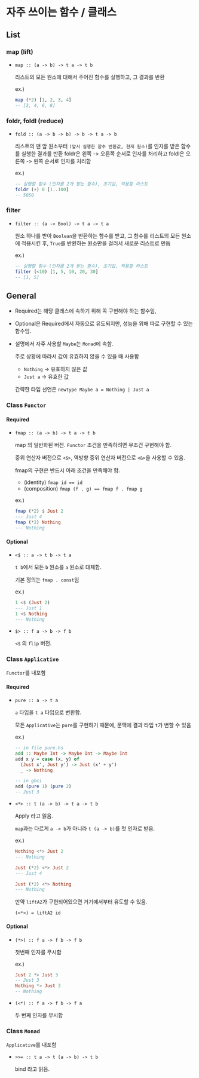 # 자주 쓰이는 함수 / 클래스

## List

### map (lift)

- `map :: (a -> b) -> t a -> t b`

  리스트의 모든 원소에 대해서 주어진 함수를 실행하고, 그 결과를 반환

  ex.)
  ```haskell
  map (*2) [1, 2, 3, 4]
  -- [2, 4, 6, 8]
  ```

### foldr, foldl (reduce)

- `fold :: (a -> b -> b) -> b -> t a -> b`

  리스트의 맨 앞 원소부터 `(앞서 실행한 함수 반환값, 현재 원소)`를 인자를 받은 함수를 실행한 결과를 반환
  foldr은 왼쪽 -> 오른쪽 순서로 인자를 처리하고
  foldl은 오른쪽 -> 왼쪽 순서로 인자를 처리함

  ex.)
  ```haskell
  -- 실행할 함수 (인자를 2개 받는 함수), 초기값, 적용할 리스트
  foldr (+) 0 [1..100]
  -- 5050
  ```

### filter

- `filter :: (a -> Bool) -> t a -> t a`

  원소 하나를 받아 `Boolean`을 반환하는 함수를 받고, 그 함수를 리스트의 모든 원소에 적용시킨 후, `True`를 반환하는 원소만을 걸러서 새로운 리스트로 만듬

  ex.)
  ```haskell
  -- 실행할 함수 (인자를 2개 받는 함수), 초기값, 적용할 리스트
  filter (<10) [1, 5, 10, 20, 30]
  -- [1, 5]
  ```

## General

- Required는 해당 클래스에 속하기 위해 꼭 구현해야 하는 함수임,

- Optional은 Required에서 자동으로 유도되지만, 성능을 위해 따로 구현할 수 있는 함수임.

- 설명에서 자주 사용할 `Maybe`는 `Monad`에 속함.
  
  주로 상황에 따라서 값이 유효하지 않을 수 있을 때 사용함
    - `Nothing` -> 유효하지 않은 값
    - `Just a`  -> 유효한 값

  간략한 타입 선언은 `newtype Maybe a = Nothing | Just a`

### Class `Functor`

#### Required
  - `fmap :: (a -> b) -> t a -> t b`
    
    map 의 일반화된 버전. `Functor` 조건을 만족하려면 무조건 구현해야 함.

    중위 연산자 버전으로 `<$>`, 역방향 중위 연산자 버전으로 `<&>`을 사용할 수 있음.

    fmap의 구현은 반드시 아래 조건을 만족해야 함.
      - (identity) `fmap id == id`
      - (composition) `fmap (f . g) == fmap f . fmap g`

    ex.)
    ```haskell
    fmap (*2) $ Just 2
    --- Just 4
    fmap (*2) Nothing
    --- Nothing
    ```
#### Optional
  - `<$ :: a -> t b -> t a`

    `t b`에서 모든 `b` 원소를 `a` 원소로 대체함.

    기본 정의는 `fmap . const`임

    ex.)
     ```haskell
    1 <$ (Just 2)
    --- Just 1
    1 <$ Nothing
    --- Nothing
    ```
  - `$> :: f a -> b -> f b`
    
    `<$` 의 `flip` 버전.
  

### Class `Applicative`

`Functor`를 내포함

#### Required
  - `pure :: a -> t a`

    `a` 타입을 `t a` 타입으로 변환함.

    모든 `Applicative`는 `pure`를 구현하기 때문에, 문맥에 결과 타입 `t`가 변할 수 있음

    ex.)
    ```haskell
    -- in file pure.hs
    add :: Maybe Int -> Maybe Int -> Maybe Int
    add x y = case (x, y) of
      (Just x', Just y') -> Just (x' + y')
      _ -> Nothing
    
    -- in ghci
    add (pure 1) (pure 2)
    -- Just 3
    ```

  - `<*> :: t (a -> b) -> t a -> t b`
    
    Apply 라고 읽음.

    `map`과는 다르게 `a -> b`가 아니라 `t (a -> b)`를 첫 인자로 받음.

    ex.)
    ```haskell
    Nothing <*> Just 2
    --- Nothing

    Just (*2) <*> Just 2
    --- Just 4

    Just (*2) <*> Nothing
    --- Nothing
    ```

    만약 `liftA2`가 구현되어있으면 거기에서부터 유도할 수 있음.
    
    `(<*>) = liftA2 id`

#### Optional

  - `(*>) :: f a -> f b -> f b`

    첫번째 인자를 무시함

    ex.)
    ```haskell
    Just 2 *> Just 3
    -- Just 3
    Nothing *> Just 3
    -- Nothing
    ```

  - `(<*) :: f a -> f b -> f a`

    두 번째 인자를 무시함
   
### Class `Monad`

`Applicative`를 내포함

  - `>>= :: t a -> t (a -> b) -> t b`

    bind 라고 읽음.